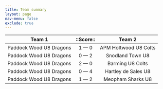 ```yaml
---
title: Team summary
layout: page
nav-menu: false
exclude: true
---
```




|         Team 1          |  ::Score::  |        Team 2         |
|:-----------------------:|:-----------:|:---------------------:|
| Paddock Wood U8 Dragons | 1 &mdash; 0 | APM Holtwood U8 Colts |
| Paddock Wood U8 Dragons | 0 &mdash; 2 |   Snodland Town U8    |
| Paddock Wood U8 Dragons | 2 &mdash; 0 |   Barming U8 Colts    |
| Paddock Wood U8 Dragons | 0 &mdash; 4 |  Hartley de Sales U8  |
| Paddock Wood U8 Dragons | 1 &mdash; 2 |   Meopham Sharks U8   |

 <br /><br /><br />